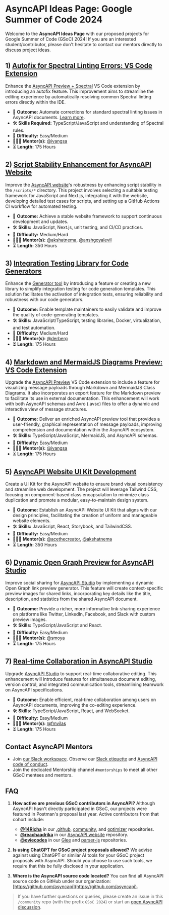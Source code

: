 # AsyncAPI Ideas Page: Google Summer of Code 2024
Welcome to the **AsyncAPI Ideas Page** with our proposed projects for Google Summer of Code (GSoC) 2024! If you are an interested student/contributor, please don't hesitate to contact our mentors directly to discuss project ideas.

## 1) [Autofix for Spectral Linting Errors: VS Code Extension](https://github.com/asyncapi/vs-asyncapi-preview/issues/160)
Enhance the [AsyncAPI Preview + Spectral](https://github.com/asyncapi/vs-asyncapi-preview) VS Code extension by introducing an autofix feature. This improvement aims to streamline the editing experience by automatically resolving common Spectral linting errors directly within the IDE.

- 🎯 **Outcome:** Automate corrections for standard spectral linting issues in AsyncAPI documents. [Learn more](https://docs.stoplight.io/docs/spectral/1e63ffd0220f3-async-api-rules).
- 🛠️ **Skills Required:** TypeScript/JavaScript and understanding of Spectral rules.
- 🧩 **Difficulty:** Easy/Medium
- 👩🏿‍🏫 **Mentor(s):** [@ivangsa](https://github.com/ivangsa)
- ⏳ **Length:** 175 Hours

## 2) [Script Stability Enhancement for AsyncAPI Website](https://github.com/asyncapi/website/issues/2626)
Improve the [AsyncAPI website](https://github.com/asyncapi/website)'s robustness by enhancing script stability in the `/scripts/*` directory. This project involves selecting a suitable testing framework for JavaScript and Next.js, integrating it with the website, developing detailed test cases for scripts, and setting up a GitHub Actions CI workflow for automated testing.

- 🎯 **Outcome:** Achieve a stable website framework to support continuous development and updates.
- 🛠️ **Skills:** JavaScript, Next.js, unit testing, and CI/CD practices.
- 🧩 **Difficulty:** Medium/Hard
- 👩🏿‍🏫 **Mentor(s):** [@akshatnema](https://github.com/akshatnema), [@anshgoyalevil](https://github.com/anshgoyalevil)
- ⏳ **Length:** 350 Hours

## 3) [Integration Testing Library for Code Generators](https://github.com/asyncapi/generator/issues/752)
Enhance the [Generator tool](https://github.com/asyncapi/generator) by introducing a feature or creating a new library to simplify integration testing for code generation templates. This solution facilitates the activation of integration tests, ensuring reliability and robustness with our code generators.

- 🎯 **Outcome:** Enable template maintainers to easily validate and improve the quality of code-generating templates.
- 🛠️ **Skills:** JavaScript/TypeScript, testing libraries, Docker, virtualization, and test automation.
- 🧩 **Difficulty:** Medium/Hard
- 👩🏿‍🏫 **Mentor(s):** [@derberg](https://github.com/derberg)
- ⏳ **Length:** 175 Hours

## 4) [Markdown and MermaidJS Diagrams Preview: VS Code Extension](https://github.com/asyncapi/vs-asyncapi-preview/issues/161)
Upgrade the [AsyncAPI Preview](https://github.com/asyncapi/vs-asyncapi-preview) VS Code extension to include a feature for visualizing message payloads through Markdown and MermaidJS Class Diagrams. It also incorporates an export feature for the Markdown preview to facilitate its use in external documentation. This enhancement will work with both AsyncAPI schemas and Avro (.avsc) files to offer a dynamic and interactive view of message structures. 

- 🎯 **Outcome:** Deliver an enriched AsyncAPI preview tool that provides a user-friendly, graphical representation of message payloads, improving comprehension and documentation within the AsyncAPI ecosystem.
- 🛠️ **Skills:** TypeScript/JavaScript, MermaidJS, and AsyncAPI schemas.
- 🧩 **Difficulty:** Easy/Medium
- 👩🏿‍🏫 **Mentor(s):** [@ivangsa](https://github.com/ivangsa)
- ⏳ **Length:** 175 Hours

## 5) [AsyncAPI Website UI Kit Development](https://github.com/asyncapi-archived-repos/design-system/issues/4)
Create a UI Kit for the AsyncAPI website to ensure brand visual consistency and streamline web development. The project will leverage Tailwind CSS, focusing on component-based class encapsulation to minimize class duplication and promote a modular, easy-to-maintain design system.

- 🎯 **Outcome:** Establish an AsyncAPI Website UI Kit that aligns with our design principles, facilitating the creation of uniform and manageable website elements.
- 🛠️ **Skills:** JavaScript, React, Storybook, and TailwindCSS.
- 🧩 **Difficulty:** Easy/Medium
- 👩🏿‍🏫 **Mentor(s):** [@acethecreator](https://github.com/acethecreator), [@akshatnema](https://github.com/akshatnema)
- ⏳ **Length:** 350 Hours

## 6) [Dynamic Open Graph Preview for AsyncAPI Studio](https://github.com/asyncapi/studio/issues/224)
Improve social sharing for [AsyncAPI Studio](https://studio.asyncapi.com/) by implementing a dynamic Open Graph link preview generator. This feature will create context-specific preview images for shared links, incorporating key details like the title, description, and statistics from the shared AsyncAPI document.

- 🎯 **Outcome:** Provide a richer, more informative link-sharing experience on platforms like Twitter, LinkedIn, Facebook, and Slack with custom preview images.
- 🛠️ **Skills:** TypeScript/JavaScript and React.
- 🧩 **Difficulty:** Easy/Medium
- 👩🏿‍🏫 **Mentor(s):** [@smoya](https://github.com/smoya)
- ⏳ **Length:** 175 Hours

## 7) [Real-time Collaboration in AsyncAPI Studio](https://github.com/asyncapi/studio/issues/619)
Upgrade [AsyncAPI Studio](https://studio.asyncapi.com/) to support real-time collaborative editing. This enhancement will introduce features for simultaneous document editing, version control, and integrated communication tools, streamlining teamwork on AsyncAPI specifications.

- 🎯 **Outcome:** Enable efficient, real-time collaboration among users on AsyncAPI documents, improving the co-editing experience.
- 🛠️ **Skills:** TypeScript/JavaScript, React, and WebSocket.
- 🧩 **Difficulty:** Easy/Medium
- 👩🏿‍🏫 **Mentor(s):** [@fmvilas](https://github.com/fmvilas)
- ⏳ **Length:** 175 Hours

## Contact AsyncAPI Mentors
- Join [our Slack workspace](https://www.asyncapi.com/slack-invite).  Observe our [Slack etiquette](https://github.com/asyncapi/.github/blob/master/slack-etiquette.md) and [AsyncAPI code of conduct](https://github.com/asyncapi/.github/blob/master/CODE_OF_CONDUCT.md).
- Join the dedicated Mentorship channel `#mentorships` to meet all other GSoC mentees and mentors.

## FAQ
1. **How active are previous GSoC contributors in AsyncAPI?**
   Although AsyncAPI hasn't directly participated in GSoC, our projects were featured in Postman's proposal last year. Active contributors from that cohort include:
   - **[@14Richa](https://github.com/14Richa)** in our [.github](https://github.com/asyncapi/.github), [community](https://github.com/asyncapi/community), and [optimizer](https://github.com/asyncapi/optimizer) repositories.
   - **[@reachaadrika](https://github.com/reachaadrika)** in our [AsyncAPI website](https://github.com/asyncapi/website) repository.
   - **[@oviecodes](https://github.com/oviecodes)** in our [Glee](https://github.com/asyncapi/glee) and [parser-js](https://github.com/asyncapi/parser-js) repositories.

2. **Is using ChatGPT for GSoC project proposals allowed?**
   We advise against using ChatGPT or similar AI tools for your GSoC project proposals with AsyncAPI. Should you choose to use such tools, we require that this be fully disclosed in your application.

3. **Where is the AsyncAPI source code located?**
   You can find all AsyncAPI source code on GitHub under our organization: [https://github.com/asyncapi](https://github.com/asyncapi).

>If you have further questions or queries, please create an issue in this `/community` repo (with the prefix `GSoC 2024`) or start an [open AsyncAPI discussion](https://github.com/orgs/asyncapi/discussions).
